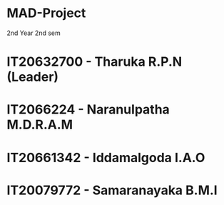# MAD-Project
2nd Year 2nd sem
# IT20632700 - Tharuka R.P.N (Leader)
# IT2066224 - Naranulpatha M.D.R.A.M
# IT20661342 - Iddamalgoda I.A.O
# IT20079772 - Samaranayaka B.M.I
